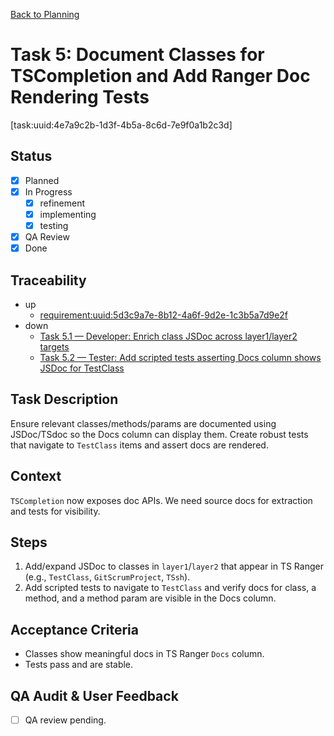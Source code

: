<!--
SPDX-License-Identifier: AGPL-3.0-only + AI-GPL-Addendum
Copyright (c) 2025 The Web4Articles Authors
Copyleft: See AGPLv3 (./LICENSE) and AI-GPL Addendum (./AI-GPL.md)
Backlinks: /LICENSE , /AI-GPL.md
Use of `scrum.pmo` roles/process docs with AI is subject to AI-GPL copyleft unless dual-licensed.
-->

[Back to Planning](./planning.md)

# Task 5: Document Classes for TSCompletion and Add Ranger Doc Rendering Tests

[task:uuid:4e7a9c2b-1d3f-4b5a-8c6d-7e9f0a1b2c3d]

## Status
- [x] Planned
- [x] In Progress
  - [x] refinement
  - [x] implementing
  - [x] testing
- [x] QA Review
- [x] Done

## Traceability
- up
  - [requirement:uuid:5d3c9a7e-8b12-4a6f-9d2e-1c3b5a7d9e2f](./requiremnents.md)
- down
  - [Task 5.1 — Developer: Enrich class JSDoc across layer1/layer2 targets](./task-5.1-developer-enrich-jsdoc.md)
  - [Task 5.2 — Tester: Add scripted tests asserting Docs column shows JSDoc for TestClass](./task-5.2-tester-docs-column-tests.md)

## Task Description
Ensure relevant classes/methods/params are documented using JSDoc/TSdoc so the Docs column can display them. Create robust tests that navigate to `TestClass` items and assert docs are rendered.

## Context
`TSCompletion` now exposes doc APIs. We need source docs for extraction and tests for visibility.

## Steps
1. Add/expand JSDoc to classes in `layer1`/`layer2` that appear in TS Ranger (e.g., `TestClass`, `GitScrumProject`, `TSsh`).
2. Add scripted tests to navigate to `TestClass` and verify docs for class, a method, and a method param are visible in the Docs column.

## Acceptance Criteria
- Classes show meaningful docs in TS Ranger `Docs` column.
- Tests pass and are stable.

## QA Audit & User Feedback
- [ ] QA review pending.


